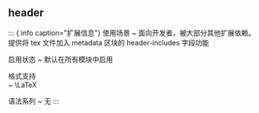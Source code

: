 
## header

::: {.info caption="扩展信息"}
使用场景
  ~ 面向开发者，被大部分其他扩展依赖。提供将 tex 文件加入 metadata 区块的 header-includes 字段功能

启用状态
  ~ 默认在所有模块中启用

格式支持  
  ~ \LaTeX 

语法系列
  ~ 无
:::
